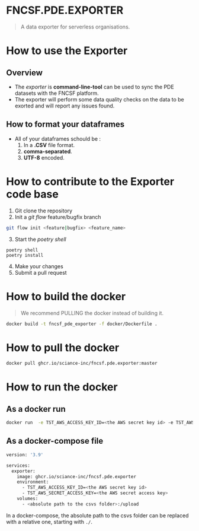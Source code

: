 # FNCSF.PDE.EXPORTER

> A data exporter for serverless organisations.

# How to use the Exporter

## Overview

- The _exporter_ is **command-line-tool** can be used to sync the PDE datasets with the FNCSF platform.
- The exporter will perform some data quality checks on the data to be exorted and will report any issues found.

## How to format your dataframes

- All of your dataframes schould be :
  1. In a **.CSV** file format.
  2. **comma-separated**.
  3. **UTF-8** encoded.

# How to contribute to the Exporter code base

1. Git clone the repository
2. Init a _git flow_ feature/bugfix branch

```bash
git flow init <feature|bugfix> <feature_name>
```

3. Start the _poetry shell_

```
poetry shell
poetry install
```

4. Make your changes
5. Submit a pull request

# How to build the docker

> We recommend PULLING the docker instead of building it.

```bash
docker build -t fncsf_pde_exporter -f docker/Dockerfile .
```

# How to pull the docker

```bash
docker pull ghcr.io/sciance-inc/fncsf.pde.exporter:master
```

# How to run the docker

## As a docker run

```bash
docker run  -e TST_AWS_ACCESS_KEY_ID=<the AWS secret key id> -e TST_AWS_SECRET_ACCESS_KEY=<the AWS secret access key> -v <absolute path to the csvs folder>:/upload ghcr.io/sciance-inc/fncsf.pde.exporter
```

## As a docker-compose file

```bash
version: '3.9'

services:
  exporter:
    image: ghcr.io/sciance-inc/fncsf.pde.exporter
    environment:
      - TST_AWS_ACCESS_KEY_ID=<the AWS secret key id>
      - TST_AWS_SECRET_ACCESS_KEY=<the AWS secret access key>
    volumes:
      - <absolute path to the csvs folder>:/upload
```

In a docker-compose, the absolute path to the csvs folder can be replaced with a relative one, starting with `./`.
